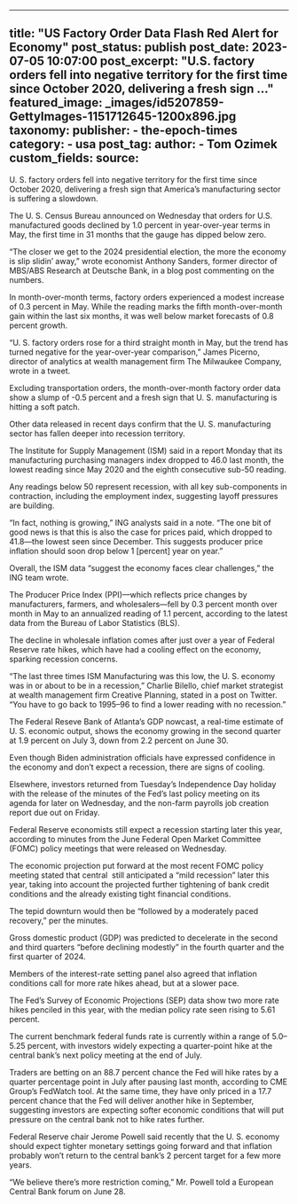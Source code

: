 
---
title: "US Factory Order Data Flash Red Alert for Economy" 
post_status: publish
post_date: 2023-07-05 10:07:00 
post_excerpt: "U.S. factory orders fell into negative territory for the first time since October 2020, delivering a fresh sign ..."
featured_image: _images/id5207859-GettyImages-1151712645-1200x896.jpg 
taxonomy:
    publisher:
        - the-epoch-times
    category:
        - usa 
    post_tag:
    author:
        - Tom Ozimek
custom_fields:
    source: 
---
U. S. factory orders fell into negative territory for the first time since October 2020, delivering a fresh sign that America’s manufacturing sector is suffering a slowdown.

The U. S. Census Bureau announced on Wednesday that orders for U.S. manufactured goods declined by 1.0 percent in year-over-year terms in May, the first time in 31 months that the gauge has dipped below zero.

“The closer we get to the 2024 presidential election, the more the economy is slip slidin’ away,” wrote economist Anthony Sanders, former director of MBS&#x2F;ABS Research at Deutsche Bank, in a blog post commenting on the numbers.

In month-over-month terms, factory orders experienced a modest increase of 0.3 percent in May. While the reading marks the fifth month-over-month gain within the last six months, it was well below market forecasts of 0.8 percent growth.

“U. S. factory orders rose for a third straight month in May, but the trend has turned negative for the year-over-year comparison,” James Picerno, director of analytics at wealth management firm The Milwaukee Company, wrote in a tweet.

Excluding transportation orders, the month-over-month factory order data show a slump of -0.5 percent and a fresh sign that U. S. manufacturing is hitting a soft patch.

Other data released in recent days confirm that the U. S. manufacturing sector has fallen deeper into recession territory.

The Institute for Supply Management (ISM) said in a report Monday that its manufacturing purchasing managers index dropped to 46.0 last month, the lowest reading since May 2020 and the eighth consecutive sub-50 reading.

Any readings below 50 represent recession, with all key sub-components in contraction, including the employment index, suggesting layoff pressures are building.

“In fact, nothing is growing,” ING analysts said in a note. “The one bit of good news is that this is also the case for prices paid, which dropped to 41.8—the lowest seen since December. This suggests producer price inflation should soon drop below 1 [percent] year on year.”

Overall, the ISM data “suggest the economy faces clear challenges,” the ING team wrote.

The Producer Price Index (PPI)—which reflects price changes by manufacturers, farmers, and wholesalers—fell by 0.3 percent month over month in May to an annualized reading of 1.1 percent, according to the latest data from the Bureau of Labor Statistics (BLS).

The decline in wholesale inflation comes after just over a year of Federal Reserve rate hikes, which have had a cooling effect on the economy, sparking recession concerns.

“The last three times ISM Manufacturing was this low, the U. S. economy was in or about to be in a recession,” Charlie Bilello, chief market strategist at wealth management firm Creative Planning, stated in a post on Twitter. “You have to go back to 1995–96 to find a lower reading with no recession.”

The Federal Reseve Bank of Atlanta’s GDP nowcast, a real-time estimate of U. S. economic output, shows the economy growing in the second quarter at 1.9 percent on July 3, down from 2.2 percent on June 30.

Even though Biden administration officials have expressed confidence in the economy and don’t expect a recession, there are signs of cooling.

Elsewhere, investors returned from Tuesday’s Independence Day holiday with the release of the minutes of the Fed’s last policy meeting on its agenda for later on Wednesday, and the non-farm payrolls job creation report due out on Friday.

Federal Reserve economists still expect a recession starting later this year, according to minutes from the June Federal Open Market Committee (FOMC) policy meetings that were released on Wednesday.

The economic projection put forward at the most recent FOMC policy meeting stated that central  still anticipated a “mild recession” later this year, taking into account the projected further tightening of bank credit conditions and the already existing tight financial conditions.

The tepid downturn would then be “followed by a moderately paced recovery,” per the minutes.

Gross domestic product (GDP) was predicted to decelerate in the second and third quarters “before declining modestly” in the fourth quarter and the first quarter of 2024.

Members of the interest-rate setting panel also agreed that inflation conditions call for more rate hikes ahead, but at a slower pace.

The Fed’s Survey of Economic Projections (SEP) data show two more rate hikes penciled in this year, with the median policy rate seen rising to 5.61 percent.

The current benchmark federal funds rate is currently within a range of 5.0–5.25 percent, with investors widely expecting a quarter-point hike at the central bank’s next policy meeting at the end of July.

Traders are betting on an 88.7 percent chance the Fed will hike rates by a quarter percentage point in July after pausing last month, according to CME Group’s FedWatch tool. At the same time, they have only priced in a 17.7 percent chance that the Fed will deliver another hike in September, suggesting investors are expecting softer economic conditions that will put pressure on the central bank not to hike rates further.

Federal Reserve chair Jerome Powell said recently that the U. S. economy should expect tighter monetary settings going forward and that inflation probably won’t return to the central bank’s 2 percent target for a few more years.

“We believe there’s more restriction coming,” Mr. Powell told a European Central Bank forum on June 28. 